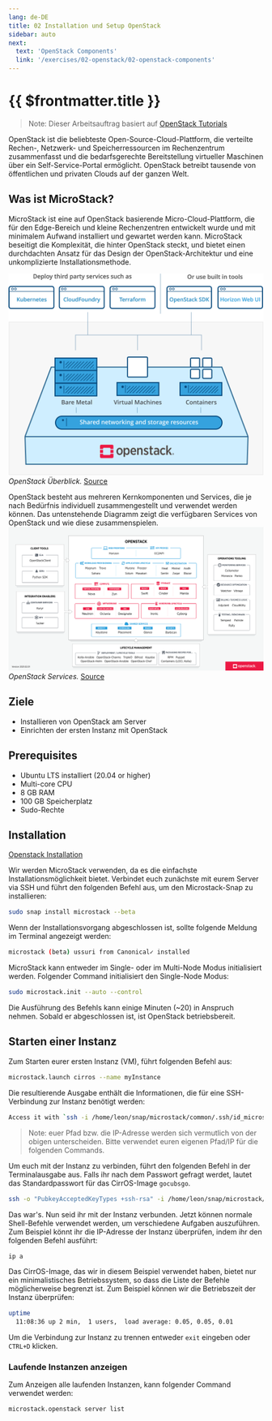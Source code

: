 ```yaml
---
lang: de-DE
title: 02 Installation und Setup OpenStack
sidebar: auto
next:
  text: 'OpenStack Components'
  link: '/exercises/02-openstack/02-openstack-components'
---
```


# {{ $frontmatter.title }}
> Note: Dieser Arbeitsauftrag basiert auf [OpenStack Tutorials](https://ubuntu.com/openstack/tutorials)

OpenStack ist die beliebteste Open-Source-Cloud-Plattform, die verteilte Rechen-, Netzwerk- und Speicherressourcen im Rechenzentrum zusammenfasst und die bedarfsgerechte Bereitstellung virtueller Maschinen über ein Self-Service-Portal ermöglicht. OpenStack betreibt tausende von öffentlichen und privaten Clouds auf der ganzen Welt.

## Was ist MicroStack?
MicroStack ist eine auf OpenStack basierende Micro-Cloud-Plattform, die für den Edge-Bereich und kleine Rechenzentren entwickelt wurde und mit minimalem Aufwand installiert und gewartet werden kann. MicroStack beseitigt die Komplexität, die hinter OpenStack steckt, und bietet einen durchdachten Ansatz für das Design der OpenStack-Architektur und eine unkomplizierte Installationsmethode. 

![OpenStack Overview](./img/openstack.svg)
*OpenStack Überblick.* [Source](https://www.freecodecamp.org/news/openstack-tutorial-operate-your-own-private-cloud/)

OpenStack besteht aus mehreren Kernkomponenten und Services, die je nach Bedürfnis individuell zusammengestellt und verwendet werden können.
Das untenstehende Diagramm zeigt die verfügbaren Services von OpenStack und wie diese zusammenspielen.
![OpenStack Map](./img/openstack-map.svg)
*OpenStack Services.* [Source](https://www.freecodecamp.org/news/openstack-tutorial-operate-your-own-private-cloud/)


## Ziele
* Installieren von OpenStack am Server
* Einrichten der ersten Instanz mit OpenStack

## Prerequisites
* Ubuntu LTS installiert (20.04 or higher)
* Multi-core CPU
* 8 GB RAM
* 100 GB Speicherplatz
* Sudo-Rechte

## Installation
[Openstack Installation](https://ubuntu.com/tutorials/install-openstack-on-your-workstation-and-launch-your-first-instance#1-overview)

Wir werden MicroStack verwenden, da es die einfachste Installationsmöglichkeit bietet. Verbindet euch zunächste mit eurem Server via SSH und führt den folgenden Befehl aus, um den Microstack-Snap zu installieren:

```bash
sudo snap install microstack --beta
```

Wenn der Installationsvorgang abgeschlossen ist, sollte folgende Meldung im Terminal angezeigt werden:
```bash
microstack (beta) ussuri from Canonical✓ installed
```

MicroStack kann entweder im Single- oder im Multi-Node Modus initialisiert werden. Folgender Command initialisiert den Single-Node Modus:

```bash
sudo microstack.init --auto --control
```

Die Ausführung des Befehls kann einige Minuten (~20) in Anspruch nehmen. Sobald er abgeschlossen ist, ist OpenStack betriebsbereit.

## Starten einer Instanz
Zum Starten eurer ersten Instanz (VM), führt folgenden Befehl aus:
```bash
microstack.launch cirros --name myInstance
```

Die resultierende Ausgabe enthält die Informationen, die für eine SSH-Verbindung zur Instanz benötigt werden:
```bash
Access it with `ssh -i /home/leon/snap/microstack/common/.ssh/id_microstack cirros@10.20.20.71`
```
> Note: euer Pfad bzw. die IP-Adresse werden sich vermutlich von der obigen unterscheiden. Bitte verwendet euren eigenen Pfad/IP für die folgenden Commands.

Um euch mit der Instanz zu verbinden, führt den folgenden Befehl in der Terminalausgabe aus. Falls ihr nach dem Passwort gefragt werdet, lautet das Standardpasswort für das CirrOS-Image `gocubsgo`.

```bash
ssh -o "PubkeyAcceptedKeyTypes +ssh-rsa" -i /home/leon/snap/microstack/common/.ssh/id_microstack cirros@10.20.20.71
```

Das war's. Nun seid ihr mit der Instanz verbunden. Jetzt können normale Shell-Befehle verwendet werden, um verschiedene Aufgaben auszuführen. Zum Beispiel könnt ihr die IP-Adresse der Instanz überprüfen, indem ihr den folgenden Befehl ausführt:

```bash
ip a
```

Das CirrOS-Image, das wir in diesem Beispiel verwendet haben, bietet nur ein minimalistisches Betriebssystem, so dass die Liste der Befehle möglicherweise begrenzt ist. Zum Beispiel können wir die Betriebszeit der Instanz überprüfen:

```bash
uptime
  11:08:36 up 2 min,  1 users,  load average: 0.05, 0.05, 0.01
```

Um die Verbindung zur Instanz zu trennen entweder ``exit`` eingeben
oder ``CTRL+D`` klicken.

### Laufende Instanzen anzeigen

Zum Anzeigen alle laufenden Instanzen, kann folgender Command verwendet werden:
```bash
microstack.openstack server list
```